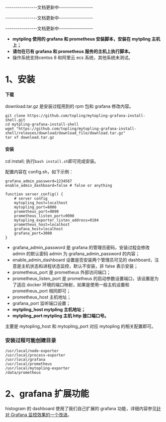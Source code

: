 ----------------文档更新中-----------------

----------------文档更新中-----------------

----------------文档更新中-----------------





- **mytpling 使用的 grafana 和 prometheus 安装脚本，安装在 mytpling 主机上；**  
- **请勿在已有 grafana 和 prometheus 服务的主机上执行脚本。**
- 操作系统支持centos 8 和阿里云 ecs 系统，其他系统未测试。

# 1、安装

#### 下载
download.tar.gz 是安装过程用到的 rpm 包和 grafana 修改内容。
```
git clone https://github.com/topling/mytopling-grafana-install-shell.git
cd mytpling-grafana-install-shell
wget "https://github.com/topling/mytopling-grafana-install-shell/releases/download/download_file/download.tar.gz"
tar xf download.tar.gz
```

#### 安装
cd install; 执行`bash install.sh`即可完成安装。

配置内容在 config.sh，如下示例：
```
grafana_admin_password=1234567
enable_admin_dashboard=false # false or anything 
  
function server_config() {
    # server config
    mytopling_host=localhost
    mytopling_port=8000
    prometheus_port=9090
    prometheus_listen_port=9090
    mytopling_exporter_listen_address=9104
    prometheus_host=localhost
    grafana_host=localhost
    grafana_port=3000
}
```
- grafana_admin_password 是 grafana 的管理员密码，安装过程会修改 admin 的默认密码 admin 为 grafana_admin_password 的内容；  
- enable_admin_dashboard 设置是否安装两个管理员可见的 dashboard，注意是主机状态和进程状态监控，默认不安装，非 false 表示安装；  
- prometheus_port 是 prometheus 外部访问端口；  
- prometheus_listen_port 是 prometheus 的启动参数设置端口，该设置是为了适应 docker 环境的端口映射，如果是使用一般主机设置和 prometheus_port 相同即可；  
- prometheus_host 主机地址；  
- grafana_port 监听端口设置；  
- **mytpling_host mytpling 主机地址；**  
- **mytpling_port mytpling 主机 http 接口端口号。**

主要是 mytopling_host 和 mytopling_port 对应 mytopling 的相关配置即可。
### 安装过程可能创建目录
```
/usr/local/node-exporter
/usr/local/process-exporter
/usr/local/grafana
/usr/local/prometheus
/usr/local/mytopling-exporter
/data/prometheus
```

# 2、grafana 扩展功能
histogram 的 dashboard 使用了我们自己扩展的 grafana 功能，详细内容参见[针对 Grafana 监控效果的一个改进](https://blog.topling.cn/posts/%E9%92%88%E5%AF%B9%20Grafana%20%E7%9B%91%E6%8E%A7%E6%95%88%E6%9E%9C%E7%9A%84%E4%B8%80%E4%B8%AA%E6%94%B9%E8%BF%9B/)。

